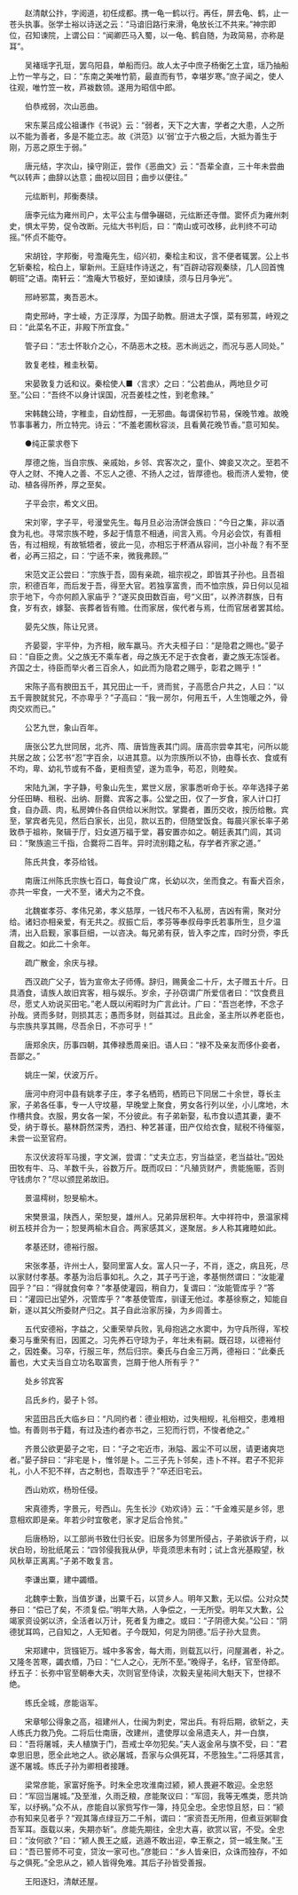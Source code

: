 <!-- { "loadSidebar": true } -->
　　赵清献公抃，字阅道，初任成都。携一龟一鹤以行。再任，屏去龟、鹤，止一苍头执事。张学士裕以诗送之云：“马谙旧路行来滑，龟放长江不共来。”神宗即位，召知谏院，上谓公曰：“闻卿匹马入蜀，以一龟、鹤自随，为政简易，亦称是耳”。

　　吴褚瑶字孔珽，罢乌阳县，单船而归。故人太子中庶子杨衡乞土宜，瑶乃抽船上竹一竿与之，曰：“东南之美唯竹箭，最直而有节，幸堪岁寒。”庶子闻之，使人往观，唯竹笠一枚，芦袯数领。遂用为昭信中郎。

　　伯恭戒弱，次山恶曲。

　　宋东莱吕成公祖谦作《书说》云：“弱者，天下之大害，学者之大患，人之所以不能为善者，多是不能立志。故《洪范》以‘弱’立于六极之后，大抵为善生于刚，万恶之原生于弱。”

　　唐元结，字次山，操守刚正，尝作《恶曲文》云：“吾辈全直，三十年未尝曲气以转声；曲辞以达意；曲视以回目；曲步以便往。”

　　元纮断判，邦衡奏牍。

　　唐李元纮为雍州司户，太平公主与僧争碾硙，元纮断还寺僧。窦怀贞为雍州刺史，惧太平势，促令改断。元纮大书判后，曰：“南山或可改移，此判终不可动摇。”怀贞不能夺。

　　宋胡铨，字邦衡，号澹庵先生，绍兴初，秦桧主和议，言不便者辄罢。公上书乞斩秦桧，桧白上，窜新州。王庭珪作诗送之，有“百辟动容观秦牍，几人回首愧朝班”之语。南轩云：“澹庵大节极好，至如谏牍，须与日月争光”。

　　邢峙邪蒿，夷吾恶木。

　　南史邢峙，字士崚，方正淳厚，为国子助教。厨进太子馔，菜有邪蒿，峙观之曰：“此菜名不正，非殿下所宜食。”

　　管子曰：“志士怀耿介之心，不荫恶木之枝。恶木尚远之，而况与恶人同处。”

　　敦复老桂，稚圭秋菊。

　　宋晏敦复力诋和议。秦桧使人■〈言求〉之曰：“公若曲从，两地旦夕可至。”公曰：“吾终不以身计误国，况吾姜桂之性，到老愈辣。”

　　宋韩魏公琦，字稚圭，自幼性醇，一无邪曲。每谓保初节易，保晚节难。故晚节事事著力，所立特完。诗云：“不羞老圃秋容淡，且看黄花晚节香。”意可知矣。

　　●纯正蒙求卷下 

　　厚德之施，当自宗族、亲戚始，乡邻、宾客次之，童仆、婢妾又次之。至若不夺人之财、不掩人之善、不忘人之德、不扬人之过，皆厚德也。极而济人爱物，使动、植各得所养，厚之至矣。

　　子平会宗，希文义田。

　　宋刘宰，字子平，号漫堂先生。每月旦必治汤饼会族曰：“今日之集，非以酒食为礼也。寻常宗族不睦，多起于情意不相通，间言入焉。今月必会饮，有善相告，有过相规，有故牴牾者，彼此一见，亦相忘于杯酒从容间，岂小补哉？有不至者，必再三招之，曰：‘宁适不来，微我弗顾。’”

　　宋范文正公尝曰：“宗族于吾，固有亲疏，祖宗视之，即皆其子孙也。且吾祖宗，积德百年，而后发于吾，得至大官。若独享富贵，而不恤宗族，异日何以见祖宗于地下，今亦何颜入家庙乎？”遂买良田数百亩，号“义田”，以养济群族，日有食，岁有衣，嫁娶、丧葬者皆有赡。仕而家居，俟代者与焉，仕而官居者罢其给。

　　晏先父族，陈让兄贤。

　　齐晏婴，宇平仲，为齐相，敝车羸马。齐大夫桓子曰：“是隐君之赐也。”晏子曰：“自臣之贵。父之族无不乘车者，母之族无不足于衣食者，妻之族无冻馁者。齐国之士，待臣而举火者三百余人，如此而为隐君之赐乎，彰君之赐乎！”

　　宋陈子高有腴田五千，其兄田止一千，贤而贫，子高愿合户共之，人曰：“以五千膏腴就贫兄，不亦卑乎？”子高曰：“我一房尔，何用五千，人生饱暖之外，骨肉交欢而已。”

　　公艺九世，象山百年。

　　唐张公艺九世同居，北齐、隋、唐皆旌表其门闾。唐高宗尝幸其宅，问所以能共居之故；公艺书“忍”字百余，以进其意。以为宗族所以不协，由尊长衣、食或有不均，卑、幼礼节或有不备，更相责望，遂为乖争，苟忍，则睦矣。

　　宋陆九渊，字子静，号象山先生，累世义居，家事悉听命于长。卒年选择子弟分任田畴、租税、出纳、厨爨、宾客之事。公堂之田，仅了一岁食，家人计口打食，自办蔬、肉，私房婢仆各自供给以米附饮。掌爨者，置历交收，按历给散。宾至，掌宾者先见，然后白家长，出见，款以五酌，但随堂饭食。每晨兴家长率子弟致恭于祖祢，聚辑于厅，妇女道万福于堂，暮安置亦如之。朝廷表其门闾，其词曰：“聚族逾三千指，合爨将二百年。异时流别籍之私，存学者齐家之道。”

　　陈氏共食，孝芬给钱。

　　南唐江州陈氏宗族七百口，每食设广席，长幼以次，坐而食之。有畜犬百余，亦共一牢食，一犬不至，诸犬为之不食。

　　北魏崔孝芬、孝伟兄弟，孝义慈厚，一钱尺布不入私房，吉凶有需，聚对分给。诸妇亦相亲爱，有无共之。叔振亡后，孝芬等奉叔母李氏若事所生，旦夕温清，出入启觐，家事巨细，一以咨决。每兄弟有获，皆入李之库，四时分赍，李氏自裁之。如此二十余年。

　　疏广散金，余庆与禄。

　　西汉疏广父子，皆为宣帝太子师傅。辞归，赐黄金二十斤，太子赠五十斤。日具酒食，请族人故旧宾客，相与娱乐。岁余，子孙窃谓广所爱信者曰：“饮食费且尽，愿丈人劝说买田宅。”老人既以闲暇时为广言此计。广曰：“吾岂老悖，不念子孙哉。贤而多财，则损其志；愚而多财，则益其过。且此金，圣主所以养老臣也，与宗族共享其赐，尽吾余日，不亦可乎！”

　　唐郑余庆，历事四朝，其俸禄悉周亲旧。语人曰：“禄不及亲友而侈仆妾者，吾鄙之。”

　　姚庄一架，伏波万斤。

　　唐河中府河中县有姚孝子庄，孝子名栖筠，栖筠已下同居二十余世，尊长主家，子弟各任事，专一人守坟墓，早晚堂上聚食，男女各行列以坐，小儿席地，木作槽共食。衣服，男女各一架，不分彼此。有子弟新娶，私市食以遗其妻，妻不受，纳于尊长。墓林蔚然深秀，洒扫、种艺甚谨，田产仅给衣食，赋税不待催驱，未尝一讼至官府。

　　东汉伏波将军马援，字文渊，尝谓：“丈夫立志，穷当益坚，老当益壮。”因处田牧有牛、马、羊数千头，谷数万斤。既而叹曰：“凡殖货财产，贵能施赈，否则守钱虏尔？”尽以颁昆弟故旧。

　　景温樗树，恕旻榆木。

　　宋樊景温，陕西人，荣恕旻，雄州人。兄弟异居积年。大中祥符中，景温家樗树五枝并合为一；恕旻两榆木自合。两家感其义，遂聚居。乡人称其雍睦如此。

　　孝基还财，德裕行服。

　　宋张孝基，许州士人，娶同里富人女。富人只一子，不肖，逐之，病且死，尽以家财付孝基。孝基为治后事如礼。久之，其子丐于途，孝基恻然谓曰：“汝能灌园乎？”曰：“得就食何幸？”孝基使灌园，稍自力，复谓曰：“汝能管库乎？”答曰：“灌园已出望外，况管库乎？”孝基使管库，驯谨无他过。孝基徐察之，知能自新，遂以其父所委财产归之。其子自此治家厉操，为乡闾善士。

　　五代安德裕，字益之，父重荣举兵败，乳母抱逃之水窦中，为守兵所得，军校秦习与重荣有旧，因匿之。习先养石守琼为子，年壮未有嗣。既召琼，以德裕付之，因姓秦。习卒，行服三年，然后归宗。秦氏与白金三万两，德裕曰：“此秦氏蓄也，大丈夫当自立功名取富贵，岂屑于他人所有乎？”

　　处乡邻宾客

　　吕氏乡约，晏子卜邻。

　　宋蓝田吕氏大临乡曰：“凡同约者：德业相劝，过失相规，礼俗相交，患难相恤。有善则书于籍，有过及违约者亦书之，三犯而行罚，不悛者绝之。”

　　齐景公欲更晏子之宅，曰：“子之宅近市，湫隘、嚣尘不可以居，请更诸爽垲者。”晏子辞曰：“非宅是卜，惟邻是卜。二三子先卜邻矣，违卜不祥。君子不犯非礼，小人不犯不祥，古之制也，吾取违乎？”卒还旧宅云。

　　西山劝欢，杨玢任侵。

　　宋真德秀，字景元，号西山。先生长沙《劝欢诗》云：“千金难买是乡邻，思意相欢即是亲。年若少时宜敬老，家才足后合怜贫。”

　　后唐杨玢，以工部尚书致仕归长安。旧居多为邻里所侵占，子弟欲诉于府，以状白玢，玢批纸尾云：“四邻侵我我从伊，毕竟须思未有时；试上含光基殿望，秋风秋草正离离。”子弟不敢复言。

　　李谦出粟，建中蠲缗。

　　北魏李士歉，当值岁谦，出粟千石，以贷乡人。明年又歉，无以偿。公对众焚券曰：“偿已了矣，不须复偿。”明年大熟，人争偿之，一无所受。明年又大歉，公竭家资设粥以济，全活者以万计，死者复为瘗之。或曰：“子阴德大矣。”公曰：“阴德犹耳鸣，己自知之，人无知者。子今既知，何足为阴德。”后子孙大显贵。

　　宋郑建中，货镪钜万。城中多客舍，每大雨，则载瓦以行，问屋漏者，补之。又隆冬苦寒，蠲衣缗，乃曰：“仁人之心，无所不至。”晚得子，名纾，官至侍郎。纾五子：长弥中官至朝奉大夫，次则官至侍读，次毅夫皇祐间大魁天下，世禄不绝。

　　练氏全城，彦能诣军。

　　宋章郇公得象之高，祖建州人，仕闽为刺史，常出兵。有将后期，欲斩之，夫人练氏力救乃免。二将后仕南唐，改建州，遣使厚以金帛遗夫人，并一白旗，曰：“吾将屠城，夫人植旗于门，吾戒士卒勿犯矣。”夫人返金帛与旗不受，曰：“君幸思旧思，愿全此地之人。欲必屠城，吾家与众俱死耳，不愿独生。”二将感其言，遂不屠城。练氏子孙为卿相者接踵。

　　梁常彦能，家富好施予。时朱全忠攻淮南过颍，颍人畏避不敢迎。全忠怒曰：“军回当屠城。”及至淮，久雨乏粮，彦能聚议曰：“军回，我等无噍类，愿共饷军，以纾祸。”众不从，彦能自以家赀写作一簿，持见全忠。全忠惊且怒，曰：“颍亦有知来见者乎？”观其簿点绿豆万二千斛，谓曰：“家资吾无所用，但煮豆粥聊食吾军耳。亟载以来，失期亦斩”。彦能先期往，全忠大喜，欲赏以官，不受。全忠曰：“汝何欲？”曰：“颍人畏王之威，逃遁不敢出迎，幸王察之，贷一城生聚。”王曰：“吾已誓师不可变，贷汝一家可也。”彦能曰：“乡人皆亲旧，众诛而独存，不如与之俱死。”全忠从之，颍人皆得免难。其后子孙皆受善报。

　　王阳逐妇，清献还屋。


